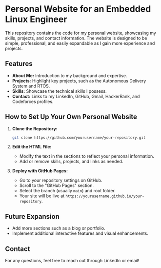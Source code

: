 # Personal Website for an Embedded Linux Engineer

This repository contains the code for my personal website, showcasing my skills, projects, and contact information. The website is designed to be simple, professional, and easily expandable as I gain more experience and projects.

## Features
- **About Me:** Introduction to my background and expertise.
- **Projects:** Highlight key projects, such as the Autonomous Delivery System and RTOS.
- **Skills:** Showcase the technical skills I possess.
- **Contact:** Links to my LinkedIn, GitHub, Gmail, HackerRank, and Codeforces profiles.

## How to Set Up Your Own Personal Website
1. **Clone the Repository:**
   ```bash
   git clone https://github.com/yourusername/your-repository.git
   ```
   
2. **Edit the HTML File:**
   - Modify the text in the sections to reflect your personal information.
   - Add or remove skills, projects, and links as needed.

3. **Deploy with GitHub Pages:**
   - Go to your repository settings on GitHub.
   - Scroll to the "GitHub Pages" section.
   - Select the branch (usually `main`) and root folder.
   - Your site will be live at `https://yourusername.github.io/your-repository`.

## Future Expansion
- Add more sections such as a blog or portfolio.
- Implement additional interactive features and visual enhancements.

## Contact
For any questions, feel free to reach out through LinkedIn or email!

